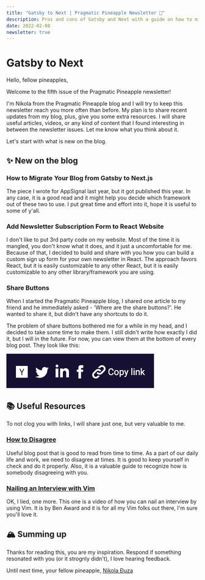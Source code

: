 ```yaml
---
title: "Gatsby to Next | Pragmatic Pineapple Newsletter 🍍"
description: Pros and cons of Gatsby and Next with a guide on how to migrate from one to another. Also, recent updates on the blog.
date: 2022-02-08
newsletter: true
---
```


# Gatsby to Next

Hello, fellow pineapples,

Welcome to the fifth issue of the Pragmatic Pineapple newsletter!

I'm Nikola from the Pragmatic Pineapple blog and I will try to keep this newsletter reach you more often than before. My plan is to share recent updates from my blog, plus, give you some extra resources. I will share useful articles, videos, or any kind of content that I found interesting in between the newsletter issues. Let me know what you think about it.

Let's start with what is new on the blog.

## ✨ New on the blog

### How to Migrate Your Blog from Gatsby to Next.js

The piece I wrote for AppSignal last year, but it got published this year. In any case, it is a good read and it might help you decide which framework out of these two to use. I put great time and effort into it, hope it is useful to some of y'all.

### Add Newsletter Subscription Form to React Website

I don't like to put 3rd party code on my website. Most of the time it is mangled, you don't know what it does, and it just a uncomfortable for me. Because of that, I decided to build and share with you how you can build a custom sign up form for your own newsletter in React. The approach favors React, but it is easily customizable to any other React, but it is easily customizable to any other library/framework you are using.

### Share Buttons

When I started the Pragmatic Pineapple blog, I shared one article to my friend and he immediately asked - 'Where are the share buttons?'. He wanted to share it, but didn't have any shortcuts to do it.

The problem of share buttons bothered me for a while in my head, and I decided to take some time to make them. I still didn't write how exactly I did it, but I will in the future. For now, you can view them at the bottom of every blog post. They look like this:

![Share buttons below each blog post](./share-buttons.png)

## 📚 Useful Resources

To not clog you with links, I will share just one, but very valuable to me.

### [How to Disagree](http://www.paulgraham.com/disagree.html)

Useful blog post that is good to read from time to time. As a part of our daily life and work, we need to disagree at times. It is good to keep yourself in check and do it properly. Also, it is a valuable guide to recognize how is somebody disagreeing with you.

### [Nailing an Interview with Vim](https://youtu.be/mZWsyUKwTbg)

OK, I lied, one more. This one is a video of how you can nail an interview by using Vim. It is by Ben Award and it is for all my Vim folks out there, I'm sure you'll love it.

## 🏔 Summing up

Thanks for reading this, you are my inspiration. Respond if something resonated with you (or it strognly didn't), I love hearing feedback.

Until next time, your fellow pineapple,
[Nikola Đuza](https://nikolalsvk.github.io/)
